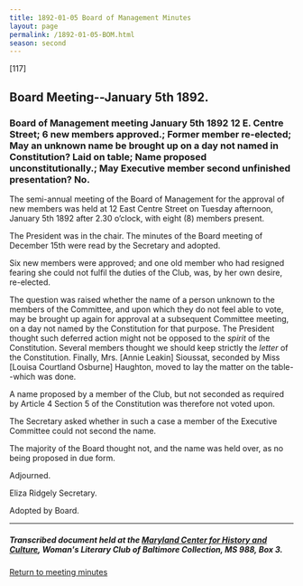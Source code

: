 ```yaml
---
title: 1892-01-05 Board of Management Minutes
layout: page
permalink: /1892-01-05-BOM.html
season: second
---
```


<style>
    #maincontent{
        font-size:1.4em;
    }
</style>
[117]

## Board Meeting--January 5th 1892.

### Board of Management meeting January 5th 1892 12 E. Centre Street; 6 new members approved.; Former member re-elected; May an unknown name be brought up on a day not named in Constitution? Laid on table; Name proposed unconstitutionally.; May Executive member second unfinished presentation? No.

The semi-annual meeting of the Board of Management for the approval of new members was held at 12 East Centre Street on Tuesday afternoon, January 5th 1892 after 2.30 o’clock, with eight (8) members present.

The President was in the chair. The minutes of the Board meeting of December 15th were read by the Secretary and adopted.

Six new members were approved; and one old member who had resigned fearing she could not fulfil the duties of the Club, was, by her own desire, re-elected.

The question was raised whether the name of a person unknown to the members of the Committee, and upon which they do not feel able to vote, may be brought up again for approval at a subsequent Committee meeting, on a day not named by the Constitution for that purpose. The President thought such deferred action might not be opposed to the  _spirit_  of the Constitution. Several members thought we should keep strictly the  _letter_  of the Constitution. Finally, Mrs. [Annie Leakin] Sioussat, seconded by Miss [Louisa Courtland Osburne] Haughton, moved to lay the matter on the table--which was done.

A name proposed by a member of the Club, but not seconded as required by Article 4 Section 5 of the Constitution was therefore not voted upon.

The Secretary asked whether in such a case a member of the Executive Committee could not second the name.

The majority of the Board thought not, and the name was held over, as no being proposed in due form.

Adjourned.

Eliza Ridgely
Secretary.

Adopted by Board.

<hr>

##### Transcribed document held at the [Maryland Center for History and Culture](http://mdhs.org/), Woman's Literary Club of Baltimore Collection, MS 988, Box 3. 

[Return to meeting minutes](https://elizajames.github.io/WLCB_draft/search/index.html?q=%2Bseason%3Asecond)